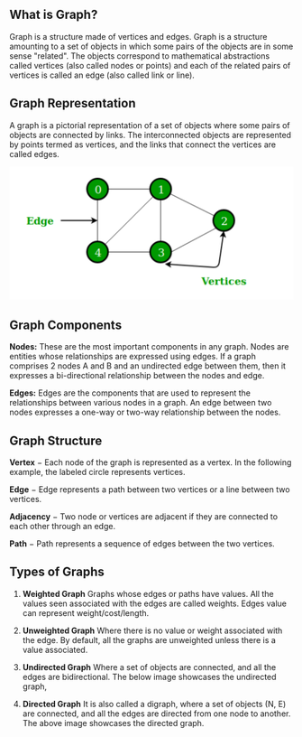 ## What is Graph?
Graph is a structure made of vertices and edges.
Graph is a structure amounting to a set of objects in which some pairs of the objects are in some sense "related". 
The objects correspond to mathematical abstractions called vertices (also called nodes or points) and each of the related pairs of vertices is called an edge (also called link or line).

## Graph Representation
A graph is a pictorial representation of a set of objects where some pairs of objects are connected by links. 
The interconnected objects are represented by points termed as vertices, and the links that connect the vertices are called edges.

![Graph](/assets/graph.png)


## Graph Components
**Nodes:** These are the most important components in any graph. Nodes are entities whose relationships are expressed using edges. If a graph comprises 2 nodes A and B and an undirected edge between them, then it expresses a bi-directional relationship between the nodes and edge.

**Edges:** Edges are the components that are used to represent the relationships between various nodes in a graph. An edge between two nodes expresses a one-way or two-way relationship between the nodes.

## Graph Structure
**Vertex** − Each node of the graph is represented as a vertex. In the following example, the labeled circle represents vertices.

**Edge** − Edge represents a path between two vertices or a line between two vertices.

**Adjacency** − Two node or vertices are adjacent if they are connected to each other through an edge.

**Path** − Path represents a sequence of edges between the two vertices.

## Types of Graphs
1. **Weighted Graph**
   Graphs whose edges or paths have values. All the values seen associated with the edges are called weights. Edges value can represent weight/cost/length.


2. **Unweighted Graph**
   Where there is no value or weight associated with the edge. By default, all the graphs are unweighted unless there is a value associated.


3. **Undirected Graph**
   Where a set of objects are connected, and all the edges are bidirectional. The below image showcases the undirected graph,


4. **Directed Graph**
   It is also called a digraph, where a set of objects (N, E) are connected, and all the edges are directed from one node to another. The above image showcases the directed graph.